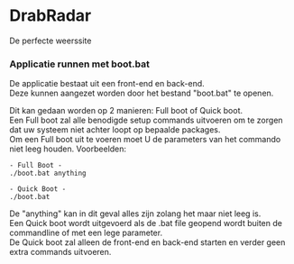 # DrabRadar
 De perfecte weerssite

### Applicatie runnen met boot.bat
De applicatie bestaat uit een front-end en back-end.\
Deze kunnen aangezet worden door het bestand "boot.bat" te openen.

Dit kan gedaan worden op 2 manieren: Full boot of Quick boot.\
Een Full boot zal alle benodigde setup commands uitvoeren om te zorgen dat uw systeem niet achter loopt op bepaalde packages.\
Om een Full boot uit te voeren moet U de parameters van het commando niet leeg houden. Voorbeelden:

```
- Full Boot -
./boot.bat anything

- Quick Boot -
./boot.bat
```

De "anything" kan in dit geval alles zijn zolang het maar niet leeg is.\
Een Quick boot wordt uitgevoerd als de .bat file geopend wordt buiten de commandline of met een lege parameter. \
De Quick boot zal alleen de front-end en back-end starten en verder geen extra commands uitvoeren.